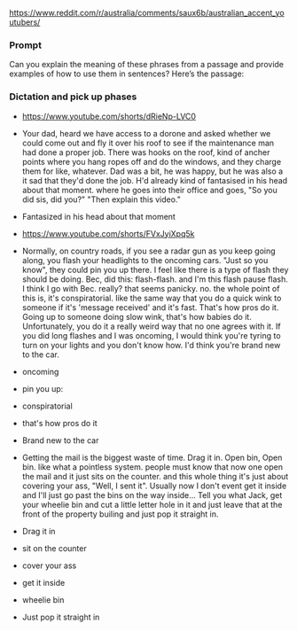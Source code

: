 https://www.reddit.com/r/australia/comments/saux6b/australian_accent_youtubers/

### Prompt
Can you explain the meaning of these phrases from a passage and provide examples of how to use them in sentences? Here’s the passage: 


### Dictation and pick up phases
* https://www.youtube.com/shorts/dRieNp-LVC0
* Your dad, heard we have access to a dorone and asked whether we could come out and fly it over his roof to see if the maintenance man had done a proper job. There was hooks on the roof, kind of ancher points where you hang ropes off and do the windows, and they charge them for like, whatever. Dad was a bit, he was happy, but he was also a it sad that they'd done the job. H'd already kind of fantasised in his head about that moment. where he goes into their office and goes, "So you did sis, did you?" "Then explain this video."
* Fantasized in his head about that moment

* https://www.youtube.com/shorts/FVxJyiXpq5k
* Normally, on country roads, if you see a radar gun as you keep going along, you flash your headlights to the oncoming cars. "Just so you know", they could pin you up there. I feel like there is a type of flash they should be doing. Bec, did this: flash-flash. and I'm this flash pause flash. I think I go with Bec. really? that seems panicky. no. the whole point of this is, it's conspiratorial. like the same way that you do a quick wink to someone if it's 'message received' and it's fast. That's how pros do it. Going up to someone doing slow wink, that's how babies do it. Unfortunately, you do it a really weird way that no one agrees with it. If you did long flashes and I was oncoming, I would think you're tyring to turn on your lights and you don't know how. I'd think you're brand new to the car.
* oncoming
* pin you up: 
* conspiratorial
* that's how pros do it
* Brand new to the car

* Getting the mail is the biggest waste of time. Drag it in. Open bin, Open bin. like what a pointless system. people must know that now one open the mail and it just sits on the counter. and this whole thing it's just about covering your ass, "Well, I sent it". Usually now I don't event get it inside and I'll just go past the bins on the way inside... Tell you what Jack, get your wheelie bin and cut a little letter hole in it and just leave that at the front of the property builing and just pop it straight in.
* Drag it in
* sit on the counter
* cover your ass
* get it inside
* wheelie bin
* Just pop it straight in